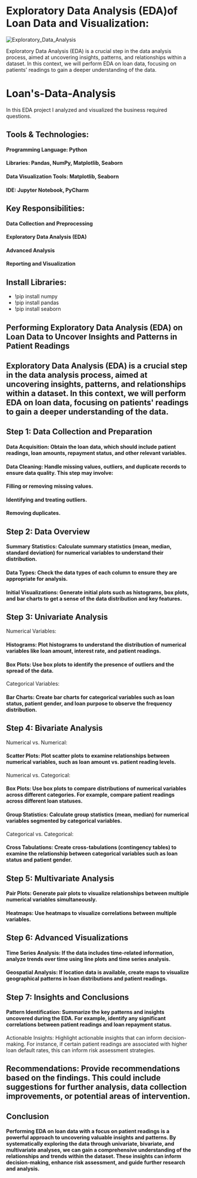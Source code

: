 # Exploratory Data Analysis (EDA)of Loan Data and Visualization:

![Exploratory_Data_Analysis](https://github.com/Shankarrai2171/EDA-on-Laon-s-Data/assets/164284515/28b490bb-5d24-4174-9c79-5d1b9527a58c)

Exploratory Data Analysis (EDA) is a crucial step in the data analysis process, aimed at uncovering insights, patterns, and relationships within a dataset. In this context, we will perform EDA on loan data, focusing on patients' readings to gain a deeper understanding of the data.

# Loan's-Data-Analysis

In this EDA project I analyzed and visualized the business required questions.

## Tools & Technologies:

#### Programming Language: Python

#### Libraries: Pandas, NumPy, Matplotlib, Seaborn

#### Data Visualization Tools: Matplotlib, Seaborn

#### IDE: Jupyter Notebook, PyCharm

## Key Responsibilities:

#### Data Collection and Preprocessing

#### Exploratory Data Analysis (EDA)

#### Advanced Analysis

#### Reporting and Visualization

## Install Libraries:

 - !pip install numpy                          
 - !pip install pandas                        
 - !pip install seaborn


## Performing Exploratory Data Analysis (EDA) on Loan Data to Uncover Insights and Patterns in Patient Readings
## Exploratory Data Analysis (EDA) is a crucial step in the data analysis process, aimed at uncovering insights, patterns, and relationships within a dataset. In this context, we will perform EDA on loan data, focusing on patients' readings to gain a deeper understanding of the data.

## Step 1: Data Collection and Preparation

#### Data Acquisition: Obtain the loan data, which should include patient readings, loan amounts, repayment status, and other relevant variables.

#### Data Cleaning: Handle missing values, outliers, and duplicate records to ensure data quality. This step may involve:

#### Filling or removing missing values.

#### Identifying and treating outliers.

#### Removing duplicates.

## Step 2: Data Overview

#### Summary Statistics: Calculate summary statistics (mean, median, standard deviation) for numerical variables to understand their distribution.

#### Data Types: Check the data types of each column to ensure they are appropriate for analysis.

#### Initial Visualizations: Generate initial plots such as histograms, box plots, and bar charts to get a sense of the data distribution and key features.

## Step 3: Univariate Analysis

Numerical Variables:

#### Histograms: Plot histograms to understand the distribution of numerical variables like loan amount, interest rate, and patient readings.

#### Box Plots: Use box plots to identify the presence of outliers and the spread of the data.

Categorical Variables:

#### Bar Charts: Create bar charts for categorical variables such as loan status, patient gender, and loan purpose to observe the frequency distribution.

## Step 4: Bivariate Analysis

Numerical vs. Numerical:

#### Scatter Plots: Plot scatter plots to examine relationships between numerical variables, such as loan amount vs. patient reading levels.

Numerical vs. Categorical:

#### Box Plots: Use box plots to compare distributions of numerical variables across different categories. For example, compare patient readings across different loan statuses.

#### Group Statistics: Calculate group statistics (mean, median) for numerical variables segmented by categorical variables.

Categorical vs. Categorical:

#### Cross Tabulations: Create cross-tabulations (contingency tables) to examine the relationship between categorical variables such as loan status and patient gender.

## Step 5: Multivariate Analysis

#### Pair Plots: Generate pair plots to visualize relationships between multiple numerical variables simultaneously.

#### Heatmaps: Use heatmaps to visualize correlations between multiple variables.

## Step 6: Advanced Visualizations

#### Time Series Analysis: If the data includes time-related information, analyze trends over time using line plots and time series analysis.

#### Geospatial Analysis: If location data is available, create maps to visualize geographical patterns in loan distributions and patient readings.

## Step 7: Insights and Conclusions
#### Pattern Identification: Summarize the key patterns and insights uncovered during the EDA. For example, identify any significant correlations between patient readings and loan repayment status.
Actionable Insights: Highlight actionable insights that can inform decision-making. For instance, if certain patient readings are associated with higher loan default rates, this can inform risk assessment strategies.

## Recommendations: Provide recommendations based on the findings. This could include suggestions for further analysis, data collection improvements, or potential areas of intervention.

## Conclusion

#### Performing EDA on loan data with a focus on patient readings is a powerful approach to uncovering valuable insights and patterns. By systematically exploring the data through univariate, bivariate, and multivariate analyses, we can gain a comprehensive understanding of the relationships and trends within the dataset. These insights can inform decision-making, enhance risk assessment, and guide further research and analysis.
